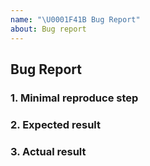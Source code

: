 ```yaml
---
name: "\U0001F41B Bug Report"
about: Bug report
---
```


## Bug Report

### 1. Minimal reproduce step

<!-- a step by step guide for reproducing the bug. -->

### 2. Expected result

### 3. Actual result

